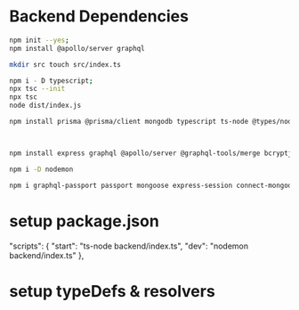 # Backend Dependencies

```bash
npm init --yes; 
npm install @apollo/server graphql

mkdir src touch src/index.ts

npm i - D typescript;
npx tsc --init
npx tsc
node dist/index.js

npm install prisma @prisma/client mongodb typescript ts-node @types/node --save-dev



npm install express graphql @apollo/server @graphql-tools/merge bcryptjs dotenv 

npm i -D nodemon

npm i graphql-passport passport mongoose express-session connect-mongodb-session
```

# setup package.json
  "scripts": {
    "start": "ts-node backend/index.ts",
    "dev": "nodemon backend/index.ts"
  },

# setup typeDefs & resolvers